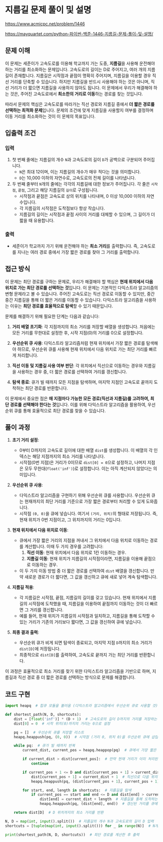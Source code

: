 # 지름길 문제 풀이 및 설명

<https://www.acmicpc.net/problem/1446>

<https://mayquartet.com/python-파이썬-백준-1446-지름길-문제-풀이-및-설명/>

## 문제 이해

이 문제는 세준이가 고속도로를 이용해 학교까지 가는 도중, **지름길**을 사용해 운전해야 하는 거리를 최소화하는 문제입니다. 고속도로의 길이는 D로 주어지고, 여러 개의 지름길이 존재합니다. 지름길은 시작점과 끝점이 명확히 주어지며, 지름길을 이용할 경우 직선 거리를 단축할 수 있습니다. 하지만 지름길을 반드시 사용해야 하는 것은 아니며, 직선 거리가 더 짧으면 지름길을 사용하지 않아도 됩니다. 이 문제에서 우리가 해결해야 하는 것은, 주어진 고속도로에서 **최소한의 거리로 이동**하는 경로를 찾는 것입니다.

따라서 문제의 핵심은 고속도로를 따라가는 직선 경로와 지름길 중에서 **더 짧은 경로를 선택하는 최적화 문제**입니다. 문제의 조건에 맞게 지름길을 사용할지 여부를 결정하며 이동 거리를 최소화하는 것이 이 문제의 목표입니다.

## 입출력 조건

### 입력

1. 첫 번째 줄에는 지름길의 개수 `N`과 고속도로의 길이 `D`가 공백으로 구분되어 주어집니다.
   - `N`은 최대 12이며, 이는 지름길의 개수가 매우 적다는 것을 의미합니다.
   - `D`는 10,000 이하의 자연수로, 고속도로의 전체 길이를 나타냅니다.
2. 두 번째 줄부터 `N`개의 줄에는 각각의 지름길에 대한 정보가 주어집니다. 각 줄은 `시작점`, `끝점`, 그리고 해당 지름길의 `길이`로 구성됩니다.
   - 시작점과 끝점은 고속도로 상의 위치를 나타내며, 0 이상 10,000 이하의 자연수입니다.
   - 각 지름길의 시작점은 도착점보다 항상 작습니다.
   - 지름길의 길이는 시작점과 끝점 사이의 거리를 대체할 수 있으며, 그 길이가 더 짧을 때 유용합니다.

### 출력

- 세준이가 학교까지 가기 위해 운전해야 하는 **최소 거리**를 출력합니다. 즉, 고속도로를 지나는 여러 경로 중에서 가장 짧은 경로를 찾아 그 거리를 출력합니다.

## 접근 방식

이 문제는 최단 경로를 구하는 문제로, 우리가 해결해야 할 핵심은 **현재 위치에서 다음 위치로 가는 최단 경로를 선택하는 것**입니다. 이 문제는 기본적인 다익스트라 알고리즘의 변형 문제라고 볼 수 있습니다. 주어진 고속도로는 직선 경로로 이동할 수 있지만, 중간중간 지름길을 통해 더 짧은 거리를 이동할 수 있습니다. 다익스트라 알고리즘을 사용하는 이유는 **최단 경로를 효율적으로 탐색**할 수 있기 때문입니다.

문제를 해결하기 위해 필요한 단계는 다음과 같습니다:

1. **거리 배열 초기화**: 각 지점까지의 최소 거리를 저장할 배열을 생성합니다. 처음에는 모든 거리를 무한대로 설정한 후, 시작 지점(0)의 거리를 0으로 설정합니다.
2. **우선순위 큐 사용**: 다익스트라 알고리즘처럼 현재 위치에서 가장 짧은 경로를 탐색해야 하므로, 우선순위 큐를 사용해 현재 위치에서 다음 위치로 가는 최단 거리를 빠르게 처리합니다.

3. **직선 이동 및 지름길 사용 여부 판단**: 각 위치에서 직선으로 이동하는 경우와 지름길을 사용하는 경우 중, 더 짧은 경로를 선택하여 거리를 갱신합니다.

4. **탐색 종료**: 큐가 빌 때까지 모든 지점을 탐색하며, 마지막 지점인 고속도로 끝까지 도착하는 최단 경로를 반환합니다.

이 문제에서 중요한 점은 **매 지점마다 가능한 모든 경로(직선과 지름길)를 고려하여, 최단 경로를 선택해야 한다는 것**입니다. 이를 위해 다익스트라 알고리즘을 활용하여, 우선순위 큐를 통해 효율적으로 최단 경로를 찾을 수 있습니다.

## 풀이 과정

1. **초기 거리 설정**:

   - 0부터 D까지의 고속도로 길이에 대한 배열 `dist`를 생성합니다. 이 배열의 각 인덱스는 해당 지점까지의 최소 거리를 나타냅니다.
   - 시작점(0번 지점)은 거리가 0이므로 `dist[0] = 0`으로 설정하고, 나머지 지점은 모두 무한대(`float('inf')`)로 설정합니다. 이는 아직 계산되지 않았다는 의미입니다.

2. **우선순위 큐 사용**:

   - 다익스트라 알고리즘을 구현하기 위해 우선순위 큐를 사용합니다. 우선순위 큐는 현재까지의 최단 거리를 기준으로 가장 짧은 경로부터 처리할 수 있게 도와줍니다.
   - 시작점 `(0, 0)`을 큐에 넣습니다. 여기서 `(거리, 위치)`의 형태로 저장됩니다. 즉, 현재 위치가 0번 지점이고, 그 위치까지의 거리는 0입니다.

3. **현재 위치에서 다음 위치로 이동**:

   - 큐에서 가장 짧은 거리의 지점을 꺼내서 그 위치에서 다음 위치로 이동하는 경로를 계산합니다. 이때 두 가지 경우를 고려합니다:
     1. **직선 이동**: 현재 위치에서 다음 위치로 1칸 이동하는 경우.
     2. **지름길 이동**: 현재 위치가 지름길의 시작점이라면, 지름길을 이용해 끝점으로 이동하는 경우.
   - 이 두 가지 이동 방법 중 더 짧은 경로를 선택하여 `dist` 배열을 갱신합니다. 만약 새로운 경로가 더 짧다면, 그 값을 갱신하고 큐에 새로 넣어 계속 탐색합니다.

4. **지름길 적용**:

   - 각 지름길은 시작점, 끝점, 지름길의 길이를 갖고 있습니다. 현재 위치에서 지름길의 시작점에 도착했을 때, 지름길을 이용하여 끝점까지 이동하는 것이 더 빠르면 그 거리를 갱신합니다.
   - 예를 들어, 현재 위치가 지름길의 시작점과 일치하고, 지름길을 통해 도착할 수 있는 거리가 기존의 거리보다 짧다면, 그 값을 갱신하여 큐에 넣습니다.

5. **최종 결과 출력**:
   - 우선순위 큐가 비게 되면 탐색이 종료되고, 마지막 지점 `D`까지의 최소 거리가 `dist[D]`에 저장됩니다.
   - 최종적으로 `dist[D]`를 출력하여, 고속도로 끝까지 가는 최단 거리를 반환합니다.

이 과정은 효율적으로 최소 거리를 찾기 위한 다익스트라 알고리즘을 기반으로 하며, 지름길과 직선 경로 중 더 짧은 경로를 선택하는 방식으로 문제를 해결합니다.

## 코드 구현

```python
import heapq  # 힙큐 모듈을 불러옴 (다익스트라 알고리즘에서 우선순위 큐로 사용할 것)

def shortest_path(N, D, shortcuts):
    dist = [float('inf')] * (D + 1)  # 고속도로의 길이 D까지의 거리를 저장하는 리스트, 처음에는 무한대로 설정
    dist[0] = 0  # 시작 위치(0)까지의 거리는 0으로 설정

    pq = []  # 우선순위 큐를 저장할 리스트
    heapq.heappush(pq, (0, 0))  # 시작점 (거리 0, 위치 0)을 우선순위 큐에 삽입

    while pq:  # 큐가 빌 때까지 반복
        current_dist, current_pos = heapq.heappop(pq)  # 큐에서 가장 짧은 거리를 가진 위치를 꺼냄

        if current_dist > dist[current_pos]:  # 만약 현재 거리가 이미 처리된 거리보다 크면 무시
            continue

        if current_pos + 1 <= D and dist[current_pos + 1] > current_dist + 1:
            dist[current_pos + 1] = current_dist + 1  # 직선으로 다음 위치까지 이동하는 경우
            heapq.heappush(pq, (dist[current_pos + 1], current_pos + 1))  # 갱신된 거리를 큐에 삽입

        for start, end, length in shortcuts:  # 지름길을 탐색
            if current_pos == start and end <= D and dist[end] > current_dist + length:
                dist[end] = current_dist + length  # 지름길을 통해 도착하는 경우 더 짧다면 갱신
                heapq.heappush(pq, (dist[end], end))  # 갱신된 거리를 큐에 삽입

    return dist[D]  # D 위치까지의 최소 거리를 반환

N, D = map(int, input().split())  # 지름길의 개수 N과 고속도로의 길이 D 입력
shortcuts = [tuple(map(int, input().split())) for _ in range(N)]  # N개의 지름길 정보를 입력받아 리스트로 저장

print(shortest_path(N, D, shortcuts))  # 최단 경로를 계산한 후 출력
```
